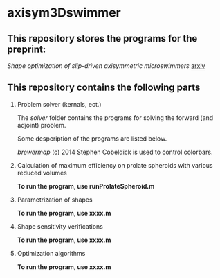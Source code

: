 # axisym3Dswimmer

## This repository stores the programs for the preprint:

_Shape optimization of slip-driven axisymmetric microswimmers_ [arxiv](https://arxiv.org/abs/2405.00656/)

## This repository contains the following parts
1. Problem solver (kernals, ect.)

   The _solver_ folder contains the programs for solving the forward (and adjoint) problem. 

   Some despcription of the programs are listed below.
   
   _brewermap_ (c) 2014 Stephen Cobeldick is used to control colorbars.

2. Calculation of maximum efficiency on prolate spheroids with various reduced volumes

   **To run the program, use runProlateSpheroid.m**

3. Parametrization of shapes

   **To run the program, use xxxx.m**

4. Shape sensitivity verifications

   **To run the program, use xxxx.m**

5. Optimization algorithms

   **To run the program, use xxxx.m**


